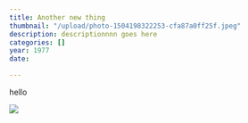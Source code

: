 ```yaml
---
title: Another new thing
thumbnail: "/upload/photo-1504198322253-cfa87a0ff25f.jpeg"
description: descriptionnnn goes here
categories: []
year: 1977
date: 

---
```

hello

![](/upload/photo-1504198322253-cfa87a0ff25f.jpeg)